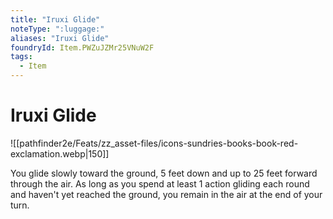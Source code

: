 ```yaml
---
title: "Iruxi Glide"
noteType: ":luggage:"
aliases: "Iruxi Glide"
foundryId: Item.PWZuJZMr25VNuW2F
tags:
  - Item
---
```


# Iruxi Glide
![[pathfinder2e/Feats/zz_asset-files/icons-sundries-books-book-red-exclamation.webp|150]]

You glide slowly toward the ground, 5 feet down and up to 25 feet forward through the air. As long as you spend at least 1 action gliding each round and haven't yet reached the ground, you remain in the air at the end of your turn.
